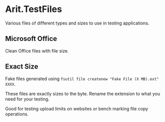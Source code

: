 # Arit.TestFiles #

Various files of different types and sizes to use in testing applications.

## Microsoft Office ##

Clean Office files with file size.

## Exact Size ##

Fake files generated using ```fsutil file createnew "Fake File (X MB).ext" XXXX```.

These files are exactly sizes to the byte. Rename the extension to what you need for your testing. 

Good for testing upload limits on websites or bench marking file copy operations.
